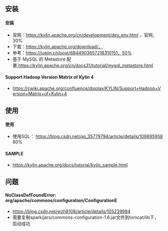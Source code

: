 ## 安装

#### 安装

* 官网：https://kylin.apache.org/cn/development/dev_env.html ，官网，30%
* 下载：https://kylin.apache.org/download/，
* 参考：https://juejin.cn/post/6844903657218310151，50%
* 基于 MySQL 的 Metastore 配置,https://kylin.apache.org/cn/docs31/tutorial/mysql_metastore.html

#### Support Hadoop Version Matrix of Kylin 4

* https://cwiki.apache.org/confluence/display/KYLIN/Support+Hadoop+Version+Matrix+of+Kylin+4





## 使用

#### 使用

* 使用SQL： https://blog.csdn.net/qq_35779794/article/details/109895958 80%



#### SAMPLE

* https://kylin.apache.org/docs/tutorial/kylin_sample.html





## 问题

#### NoClassDefFoundError: org/apache/commons/configuration/ConfigurationE

* https://blog.csdn.net/wzh8108/article/details/105239984
* 需要复制spark/jars/commons-configuration-1.6.jar文件到tomcat/lib下，启动成功





